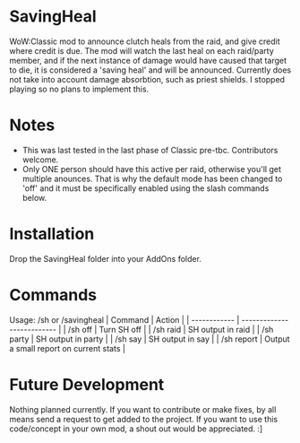 # SavingHeal
WoW:Classic mod to announce clutch heals from the raid, and give credit where credit is due.
The mod will watch the last heal on each raid/party member, and if the next instance of damage would have caused that target to die, it is considered a 'saving heal' and will be announced.
Currently does not take into account damage absorbtion, such as priest shields.  I stopped playing so no plans to implement this.

# Notes
- This was last tested in the last phase of Classic pre-tbc.  Contributors welcome.
- Only ONE person should have this active per raid, otherwise you'll get multiple anounces.  That is why the default mode has been changed to 'off' and it must be specifically enabled using the slash commands below.

# Installation
Drop the SavingHeal folder into your AddOns folder.

# Commands
Usage: /sh or /savingheal
| Command      | Action                     |
| ------------ | -------------------------- |
| /sh off | Turn SH off |
| /sh raid | SH output in raid |
| /sh party | SH output in party |
| /sh say | SH output in say |
| /sh report | Output a small report on current stats |

# Future Development
Nothing planned currently.  If you want to contribute or make fixes, by all means send a request to get added to the project.
If you want to use this code/concept in your own mod, a shout out would be appreciated. :]